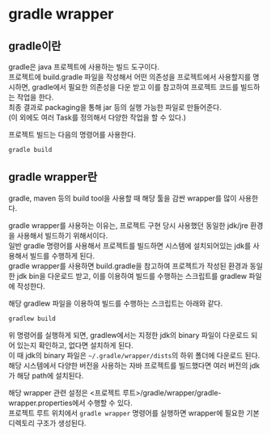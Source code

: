 # gradle wrapper

## gradle이란

gradle은 java 프로젝트에 사용하는 빌드 도구이다.  
프로젝트에 build.gradle 파일을 작성해서 어떤 의존성을 프로젝트에서 사용할지를 명시하면, gradle에서 필요한 의존성을 다운 받고 이를 참고하여 프로젝트 코드를 빌드하는 작업을 한다.  
최종 결과로 packaging을 통해 jar 등의 실행 가능한 파일로 만들어준다.  
(이 외에도 여러 Task를 정의해서 다양한 작업을 할 수 있다.)

프로젝트 빌드는 다음의 명령어를 사용한다.

```bash
gradle build
```

## gradle wrapper란

gradle, maven 등의 build tool을 사용할 때 해당 툴을 감싼 wrapper를 많이 사용한다.

gradle wrapper를 사용하는 이유는, 프로젝트 구현 당시 사용했던 동일한 jdk/jre 환경을 사용해서 빌드하기 위해서이다.  
일반 gradle 명령어를 사용해서 프로젝트를 빌드하면 시스템에 설치되어있는 jdk를 사용해서 빌드를 수행하게 된다.  
gradle wrapper를 사용하면 build.gradle을 참고하여 프로젝트가 작성된 환경과 동일한 jdk bin을 다운로드 받고, 이를 이용하여 빌드를 수행하는 스크립트를 gradlew 파일에 작성한다.

해당 gradlew 파일을 이용하여 빌드를 수행하는 스크립트는 아래와 같다.

```bash
gradlew build
```

위 명령어를 실행하게 되면, gradlew에서는 지정한 jdk의 binary 파일이 다운로드 되어 있는지 확인하고, 없다면 설치하게 된다.  
이 때 jdk의 binary 파일은 `~/.gradle/wrapper/dists`의 하위 폴더에 다운로드 된다.  
해당 시스템에서 다양한 버전을 사용하는 자바 프로젝트를 빌드했다면 여러 버전의 jdk가 해당 path에 설치된다.

해당 wrapper 관련 설정은 <프로젝트 루트>/gradle/wrapper/gradle-wrapper.properties에서 수행할 수 있다.  
프로젝트 루트 위치에서 `gradle wrapper` 명령어를 실행하면 wrapper에 필요한 기본 디렉토리 구조가 생성된다.
